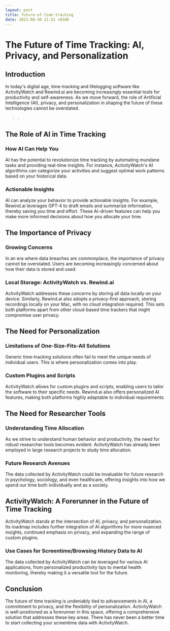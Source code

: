 ```yaml
---
layout: post
title: future-of-time-tracking
date: 2023-08-30 11:52 +0200
---
```


# The Future of Time Tracking: AI, Privacy, and Personalization

## Introduction

In today's digital age, time-tracking and lifelogging software like ActivityWatch and Rewind.ai are becoming increasingly essential tools for productivity and self-awareness. As we move forward, the role of Artificial Intelligence (AI), privacy, and personalization in shaping the future of these technologies cannot be overstated.

> .

## The Role of AI in Time Tracking

### How AI Can Help You

AI has the potential to revolutionize time tracking by automating mundane tasks and providing real-time insights. For instance, ActivityWatch's AI algorithms can categorize your activities and suggest optimal work patterns based on your historical data.

### Actionable Insights

AI can analyze your behavior to provide actionable insights. For example, Rewind.ai leverages GPT-4 to draft emails and summarize information, thereby saving you time and effort. These AI-driven features can help you make more informed decisions about how you allocate your time.

## The Importance of Privacy

### Growing Concerns

In an era where data breaches are commonplace, the importance of privacy cannot be overstated. Users are becoming increasingly concerned about how their data is stored and used.

### Local Storage: ActivityWatch vs. Rewind.ai

ActivityWatch addresses these concerns by storing all data locally on your device. Similarly, Rewind.ai also adopts a privacy-first approach, storing recordings locally on your Mac, with no cloud integration required. This sets both platforms apart from other cloud-based time trackers that might compromise user privacy.

## The Need for Personalization

### Limitations of One-Size-Fits-All Solutions

Generic time-tracking solutions often fail to meet the unique needs of individual users. This is where personalization comes into play.

### Custom Plugins and Scripts

ActivityWatch allows for custom plugins and scripts, enabling users to tailor the software to their specific needs. Rewind.ai also offers personalized AI features, making both platforms highly adaptable to individual requirements.

## The Need for Researcher Tools

### Understanding Time Allocation

As we strive to understand human behavior and productivity, the need for robust researcher tools becomes evident. ActivityWatch has already been employed in large research projects to study time allocation.

### Future Research Avenues

The data collected by ActivityWatch could be invaluable for future research in psychology, sociology, and even healthcare, offering insights into how we spend our time both individually and as a society.

## ActivityWatch: A Forerunner in the Future of Time Tracking

ActivityWatch stands at the intersection of AI, privacy, and personalization. Its roadmap includes further integration of AI algorithms for more nuanced insights, continued emphasis on privacy, and expanding the range of custom plugins.

### Use Cases for Screentime/Browsing History Data to AI

The data collected by ActivityWatch can be leveraged for various AI applications, from personalized productivity tips to mental health monitoring, thereby making it a versatile tool for the future.

## Conclusion

The future of time tracking is undeniably tied to advancements in AI, a commitment to privacy, and the flexibility of personalization. ActivityWatch is well-positioned as a forerunner in this space, offering a comprehensive solution that addresses these key areas. There has never been a better time to start collecting your screentime data with ActivityWatch.
